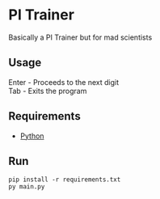 # PI Trainer
 Basically a PI Trainer but for mad scientists

## Usage

Enter - Proceeds to the next digit<br>
Tab -  Exits the program

## Requirements

- [Python](https://www.python.org/downloads/)

## Run

    pip install -r requirements.txt
    py main.py
